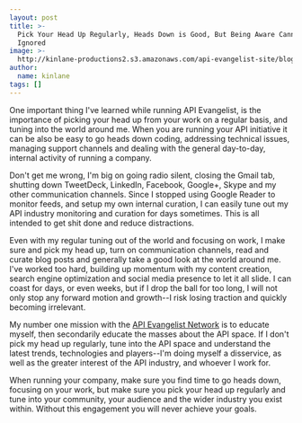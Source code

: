 ```yaml
---
layout: post
title: >-
  Pick Your Head Up Regularly, Heads Down is Good, But Being Aware Cannot Be
  Ignored
image: >-
  http://kinlane-productions2.s3.amazonaws.com/api-evangelist-site/blog/y-u-no-guy-why-u-no-pay-attention.png
author:
  name: kinlane
tags: []
---
```

One important thing I've learned while running API Evangelist, is the importance of picking your head up from your work on a regular basis, and tuning into the world around me. When you are running your API initiative it can be also be easy to go heads down coding, addressing technical issues, managing support channels and dealing with the general day-to-day, internal activity of running a company.

Don't get me wrong, I'm big on going radio silent, closing the Gmail tab, shutting down TweetDeck, LinkedIn, Facebook, Google+, Skype and my other communication channels. Since I stopped using Google Reader to monitor feeds, and setup my own internal curation, I can easily tune out my API industry monitoring and curation for days sometimes. This is all intended to get shit done and reduce distractions.

Even with my regular tuning out of the world and focusing on work, I make sure and pick my head up, turn on communication channels, read and curate blog posts and generally take a good look at the world around me. I've worked too hard, building up momentum with my content creation, search engine optimization and social media presence to let it all slide. I can coast for days, or even weeks, but if I drop the ball for too long, I will not only stop any forward motion and growth--I risk losing traction and quickly becoming irrelevant.

My number one mission with the [API Evangelist Network](http://apievangelist.com/network.html "API Evangelist Network") is to educate myself, then secondarily educate the masses about the API space. If I don't pick my head up regularly, tune into the API space and understand the latest trends, technologies and players--I'm doing myself a disservice, as well as the greater interest of the API industry, and whoever I work for.

When running your company, make sure you find time to go heads down, focusing on your work, but make sure you pick your head up regularly and tune into your community, your audience and the wider industry you exist within. Without this engagement you will never achieve your goals.
